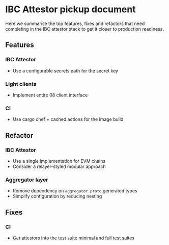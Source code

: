 # IBC Attestor pickup document
Here we summarise the top features, fixes and refactors that need completing in the IBC attestor stack to get it closer to production readiness.

## Features
### IBC Attestor
- Use a configurable secrets path for the secret key

### Light clients
- Implement entire 08 client interface

### CI
- Use cargo chef + cached actions for the image build

## Refactor
### IBC Attestor
- Use a single implementation for EVM chains
- Consider a relayer-styled modular approach

### Aggregator layer
- Remove dependency on `aggregator.proto` generated types
- Simplify configuration by reducing nesting

## Fixes
### CI
- Get attestors into the test suite minimal and full test suites

